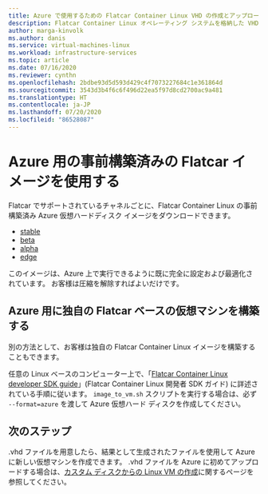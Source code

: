 ```yaml
---
title: Azure で使用するための Flatcar Container Linux VHD の作成とアップロード
description: Flatcar Container Linux オペレーティング システムを格納した VHD を作成してアップロードする方法について説明します。
author: marga-kinvolk
ms.author: danis
ms.service: virtual-machines-linux
ms.workload: infrastructure-services
ms.topic: article
ms.date: 07/16/2020
ms.reviewer: cynthn
ms.openlocfilehash: 2bdbe93d5d593d429c4f7073227684c1e361864d
ms.sourcegitcommit: 3543d3b4f6c6f496d22ea5f97d8cd2700ac9a481
ms.translationtype: HT
ms.contentlocale: ja-JP
ms.lasthandoff: 07/20/2020
ms.locfileid: "86528087"
---
```

# <a name="using-a-prebuilt-flatcar-image-for-azure"></a>Azure 用の事前構築済みの Flatcar イメージを使用する

Flatcar でサポートされているチャネルごとに、Flatcar Container Linux の事前構築済み Azure 仮想ハードディスク イメージをダウンロードできます。

- [stable](https://stable.release.flatcar-linux.net/amd64-usr/current/flatcar_production_azure_image.vhd.bz2)
- [beta](https://beta.release.flatcar-linux.net/amd64-usr/current/flatcar_production_azure_image.vhd.bz2)
- [alpha](https://alpha.release.flatcar-linux.net/amd64-usr/current/flatcar_production_azure_image.vhd.bz2)
- [edge](https://edge.release.flatcar-linux.net/amd64-usr/current/flatcar_production_azure_image.vhd.bz2)

このイメージは、Azure 上で実行できるように既に完全に設定および最適化されています。 お客様は圧縮を解除すればよいだけです。

## <a name="building-your-own-flatcar-based-virtual-machine-for-azure"></a>Azure 用に独自の Flatcar ベースの仮想マシンを構築する

別の方法として、お客様は独自の Flatcar Container Linux イメージを構築することもできます。

任意の Linux ベースのコンピューター上で、「[Flatcar Container Linux developer SDK guide](https://docs.flatcar-linux.org/os/sdk-modifying-flatcar/)」(Flatcar Container Linux 開発者 SDK ガイド) に詳述されている手順に従います。 `image_to_vm.sh` スクリプトを実行する場合は、必ず `--format=azure` を渡して Azure 仮想ハード ディスクを作成してください。

## <a name="next-steps"></a>次のステップ

.vhd ファイルを用意したら、結果として生成されたファイルを使用して Azure に新しい仮想マシンを作成できます。 .vhd ファイルを Azure に初めてアップロードする場合は、[カスタム ディスクからの Linux VM の作成](upload-vhd.md#option-1-upload-a-vhd)に関するページを参照してください。
